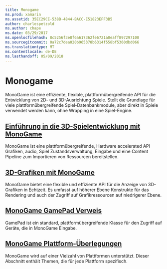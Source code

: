 ```yaml
---
title: Monogame
ms.prod: xamarin
ms.assetid: 35EC29CE-538B-4844-BACC-E51823EFF3B5
author: charlespetzold
ms.author: chape
ms.date: 03/29/2017
ms.openlocfilehash: 8c5256f3e8f6a617362fe6721a0eaff897297100
ms.sourcegitcommit: 0a72c7dea020b965378b6314f558bf5360dbd066
ms.translationtype: MT
ms.contentlocale: de-DE
ms.lasthandoff: 05/09/2018
---
```

# <a name="monogame"></a>Monogame

MonoGame ist eine effiziente, flexible, plattformübergreifende API für die Entwicklung von 2D- und 3D-Ausrichtung Spiele. Stellt die Grundlage für viele plattformübergreifende Spiel-Datenbankmodule, aber direkt in Spiele verwendet werden kann, ohne Wrapping in eine Spiel-Engine.

## <a name="introduction-to-game-development-with-monogamegraphics-gamesmonogameintroductionindexmd"></a>[Einführung in die 3D-Spielentwicklung mit MonoGame](~/graphics-games/monogame/introduction/index.md)

MonoGame ist eine plattformübergreifende, Hardware accelerated API Grafiken, audio, Spiel Zustandsverwaltung, Eingabe und eine Content Pipeline zum Importieren von Ressourcen bereitstellen.

## <a name="3d-graphics-with-monogamegraphics-gamesmonogame3dindexmd"></a>[3D-Grafiken mit MonoGame](~/graphics-games/monogame/3d/index.md)

MonoGame bietet eine flexible und effiziente API für die Anzeige von 3D-Grafiken in Echtzeit. Es umfasst auf höherer Ebene Konstrukte für das Rendering und auch der Zugriff auf Grafikressourcen auf niedrigerer Ebene.

## <a name="monogame-gamepad-referencegraphics-gamesmonogameinputmd"></a>[MonoGame GamePad Verweis](~/graphics-games/monogame/input.md)

GamePad ist ein standard, plattformübergreifende Klasse für den Zugriff auf Geräte, die in MonoGame Eingabe.

## <a name="monogame-platform-specific-considerationsgraphics-gamesmonogameplatformsindexmd"></a>[MonoGame Plattform-Überlegungen](~/graphics-games/monogame/platforms/index.md)

MonoGame wird auf einer Vielzahl von Plattformen unterstützt. Dieser Abschnitt enthält Themen, die für jede Plattform spezifisch.
